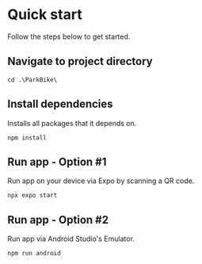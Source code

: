 # Quick start
Follow the steps below to get started.
## Navigate to project directory
```
cd .\ParkBike\
```
## Install dependencies
Installs all packages that it depends on.
```
npm install
```
## Run app - Option #1
Run app on your device via Expo by scanning a QR code.
```
npx expo start
```
## Run app - Option #2
Run app via Android Studio's Emulator.
```
npm run android
```